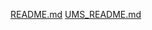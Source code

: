 [README.md](https://github.com/user-attachments/files/21032708/README.md)
[UMS_README.md](https://github.com/user-attachments/files/21035137/UMS_README.md)

